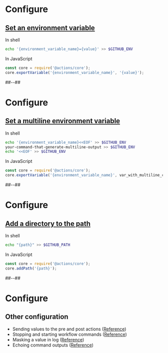 <!-- .slide: class="with-code-bg-dark" -->

# Configure

## [Set an environment variable](https://docs.github.com/en/actions/using-workflows/workflow-commands-for-github-actions#setting-an-environment-variable)

In shell

```bash
echo '{environment_variable_name}={value}' >> $GITHUB_ENV
```

In JavaScript

```js
const core = require('@actions/core');
core.exportVariable('{environment_variable_name}', '{value}');
```

##--##

<!-- .slide: class="with-code-bg-dark" -->

# Configure

## [Set a multiline environment variable](https://docs.github.com/en/actions/using-workflows/workflow-commands-for-github-actions#multiline-strings)

In shell

```bash
echo '{environment_variable_name}<<EOF' >> $GITHUB_ENV
your-command-that-generate-multiline-output >> $GITHUB_ENV
echo '<<EOF' >> $GITHUB_ENV
```

In JavaScript

```js
const core = require('@actions/core');
core.exportVariable('{environment_variable_name}', var_with_multiline_content);
```

##--##

<!-- .slide: class="with-code-bg-dark" -->

# Configure

## [Add a directory to the path](https://docs.github.com/en/actions/using-workflows/workflow-commands-for-github-actions#adding-a-system-path)

In shell

```bash
echo "{path}" >> $GITHUB_PATH
```

In JavaScript

```js
const core = require('@actions/core');
core.addPath('{path}');
```

##--##

# Configure

## Other configuration

- Sending values to the pre and post actions ([Reference](https://docs.github.com/en/actions/using-workflows/workflow-commands-for-github-actions#sending-values-to-the-pre-and-post-actions))
- Stopping and starting workflow commands ([Reference](https://docs.github.com/en/actions/using-workflows/workflow-commands-for-github-actions#stopping-and-starting-workflow-commands))
- Masking a value in log ([Reference](https://docs.github.com/en/actions/using-workflows/workflow-commands-for-github-actions#masking-a-value-in-log))
- Echoing command outputs ([Reference](https://docs.github.com/en/actions/using-workflows/workflow-commands-for-github-actions#echoing-command-outputs))
